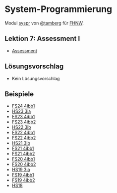 # System-Programmierung
Modul [syspr]( https://www.fhnw.ch/de/studium/module/6008081) von [@tamberg](https://twitter.com/tamberg) für [FHNW](https://www.fhnw.ch/).

## Lektion 7: Assessment I
- [Assessment](Syspr07Assessment_v13.0_HS24_3ia.pdf)

## Lösungsvorschlag
- Kein Lösungsvorschlag

## Beispiele
- [FS24 4ibb1](https://github.com/tamberg/fhnw-syspr/blob/v12.0/07/Syspr07Assessment_v12.0_FS24_4ibb1.pdf)
- [HS23 3ia](https://github.com/tamberg/fhnw-syspr/blob/v11.0/07/Syspr07Assessment_v11.0_HS23_3ia.pdf)
- [FS23 4ibb1](https://github.com/tamberg/fhnw-syspr/blob/v10.0/07/Syspr07Assessment_v10.0_FS23_4ibb1.pdf)
- [FS23 4ibb2](https://github.com/tamberg/fhnw-syspr/blob/v10.0/07/Syspr07Assessment_v10.0_FS23_4ibb2.pdf)
- [HS22 3ib](https://github.com/tamberg/fhnw-syspr/blob/v9.0/07/Syspr07Assessment_v9.0_HS22.pdf)
- [FS22 4ibb1](https://github.com/tamberg/fhnw-syspr/blob/v8.1/07/Syspr07Assessment_4ibb1.pdf)
- [FS22 4ibb2](https://github.com/tamberg/fhnw-syspr/blob/v8.1/07/Syspr07Assessment_4ibb2.pdf)
- [HS21 3ib](https://github.com/tamberg/fhnw-syspr/blob/v7.0/07/Syspr07Assessment_v7.0_HS21_3ib.pdf)
- [FS21 4ibb1](https://github.com/tamberg/fhnw-syspr/blob/a7726f08d84067933de123eb9a7df045db11a639/07/Syspr06Assessment_v6.0_FS21_4ibb1.pdf)
- [FS21 4ibb2](https://github.com/tamberg/fhnw-syspr/blob/a7726f08d84067933de123eb9a7df045db11a639/07/Syspr06Assessment_v6.0_FS21_4ibb2.pdf)
- [FS20 4ibb1](https://github.com/tamberg/fhnw-syspr/blob/v4.0/13/SysprAssessment_4ibb1.pdf)
- [FS20 4ibb2](https://github.com/tamberg/fhnw-syspr/blob/v4.0/13/SysprAssessment_4ibb2.pdf)
- [HS19 3ia](https://github.com/tamberg/fhnw-syspr/blob/v3.0/07/Syspr07Assessment_3ia.pdf)
- [FS19 4ibb1](https://github.com/tamberg/fhnw-syspr/blob/v2.0/07/Syspr07Assessment_4ibb1.pdf)
- [FS19 4ibb2](https://github.com/tamberg/fhnw-syspr/blob/v2.0/07/Syspr07Assessment_4ibb2.pdf)
- [HS18](https://github.com/tamberg/fhnw-syspr/blob/v1.0/07/Syspr07Assessment.pdf)
